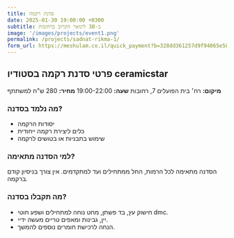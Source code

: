 ```yaml
---
title: סדנת רקמה
date: 2025-01-30 19:00:00 +0300
subtitle: ב-30 לינואר הקרוב ברחובות
image: '/images/projects/event1.png'
permalink: /projects/sadnat-rikma-1/
form_url: https://meshulam.co.il/quick_payment?b=328dd361257d9f94065e585cdc66cfec
---
```


## פרטי סדנת רקמה בסטודיו ceramicstar

**מיקום:** רח׳ בית הפועלים 7, רחובות
**שעה:** 19:00-22:00 
**מחיר:** 280 ש"ח למשתתף  

### מה נלמד בסדנה?

- יסודות הרקמה
- כלים ליצירת רקמה ייחודית
- שימוש בתבניות או בטושים לרקמה

### למי הסדנה מתאימה?

הסדנה מתאימה לכל הרמות, החל ממתחילים ועד למתקדמים. אין צורך בניסיון קודם ברקמה.

### מה תקבלו בסדנה?

- חישוק עץ, בד פשתן, מחט נוחה למתחילים ושפע חוטי dmc.
- יין, גבינות ומאפים טריים מעשה ידיי.
- הנחה לרכישת חומרים נוספים להמשך.
